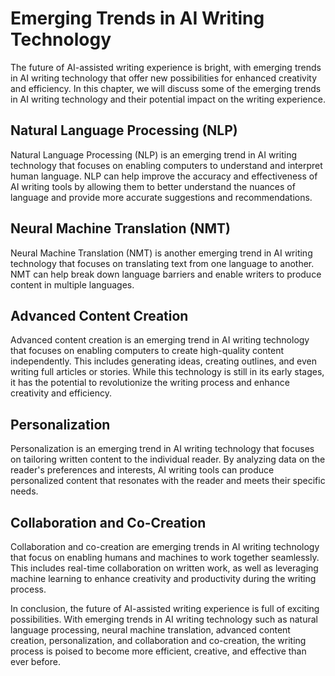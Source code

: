Emerging Trends in AI Writing Technology
===============================================================================================

The future of AI-assisted writing experience is bright, with emerging trends in AI writing technology that offer new possibilities for enhanced creativity and efficiency. In this chapter, we will discuss some of the emerging trends in AI writing technology and their potential impact on the writing experience.

Natural Language Processing (NLP)
---------------------------------

Natural Language Processing (NLP) is an emerging trend in AI writing technology that focuses on enabling computers to understand and interpret human language. NLP can help improve the accuracy and effectiveness of AI writing tools by allowing them to better understand the nuances of language and provide more accurate suggestions and recommendations.

Neural Machine Translation (NMT)
--------------------------------

Neural Machine Translation (NMT) is another emerging trend in AI writing technology that focuses on translating text from one language to another. NMT can help break down language barriers and enable writers to produce content in multiple languages.

Advanced Content Creation
-------------------------

Advanced content creation is an emerging trend in AI writing technology that focuses on enabling computers to create high-quality content independently. This includes generating ideas, creating outlines, and even writing full articles or stories. While this technology is still in its early stages, it has the potential to revolutionize the writing process and enhance creativity and efficiency.

Personalization
---------------

Personalization is an emerging trend in AI writing technology that focuses on tailoring written content to the individual reader. By analyzing data on the reader's preferences and interests, AI writing tools can produce personalized content that resonates with the reader and meets their specific needs.

Collaboration and Co-Creation
-----------------------------

Collaboration and co-creation are emerging trends in AI writing technology that focus on enabling humans and machines to work together seamlessly. This includes real-time collaboration on written work, as well as leveraging machine learning to enhance creativity and productivity during the writing process.

In conclusion, the future of AI-assisted writing experience is full of exciting possibilities. With emerging trends in AI writing technology such as natural language processing, neural machine translation, advanced content creation, personalization, and collaboration and co-creation, the writing process is poised to become more efficient, creative, and effective than ever before.


